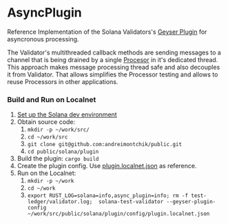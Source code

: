# AsyncPlugin
Reference Implementation of the Solana Validators's [Geyser Plugin](https://github.com/anza-xyz/agave/tree/master/geyser-plugin-interface) for asyncronous processing.

The Validator's multithreaded callback methods are sending messages to a channel that is being drained by a single [Procesor](src/processor.rs) in it's dedicated thread. This approach makes message processing thread safe and also decouples it from Validator. That allows simplifies the Processor testing and allows to reuse Processors in other applications.

### Build and Run on Localnet
1. [Set up the Solana dev environment](https://solana.com/developers/guides/getstarted/setup-local-development)
1. Obtain source code:
   1. `mkdir -p ~/work/src/`
   1. `cd ~/work/src`
   1. `git clone git@github.com:andreimontchik/public.git`
   1. `cd public/solana/plugin`
1. Build the plugin: `cargo build`
1. Create the plugin config. Use [plugin.localnet.json](config/plugin.localnet.json) as reference. 
1. Run on the Localnet:
   1. `mkdir -p ~/work`
   1. `cd ~/work`
   1. `export RUST_LOG=solana=info,async_plugin=info; rm -f test-ledger/validator.log;  solana-test-validator --geyser-plugin-config ~/work/src/public/solana/plugin/config/plugin.localnet.json`
